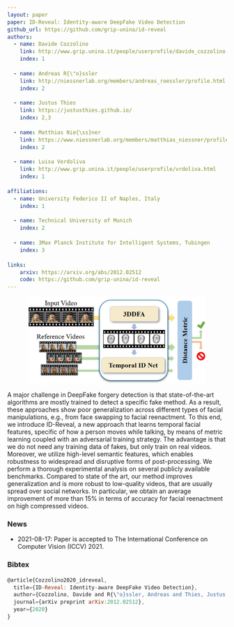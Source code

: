 ```yaml
---
layout: paper
paper: ID-Reveal: Identity-aware DeepFake Video Detection
github_url: https://github.com/grip-unina/id-reveal
authors:  
  - name: Davide Cozzolino
    link: http://www.grip.unina.it/people/userprofile/davide_cozzolino.html
    index: 1

  - name: Andreas R{\"o}ssler
    link: http://niessnerlab.org/members/andreas_roessler/profile.html
    index: 2

  - name: Justus Thies
    link: https://justusthies.github.io/
    index: 2,3

  - name: Matthias Nie{\ss}ner
    link: https://www.niessnerlab.org/members/matthias_niessner/profile.html
    index: 2

  - name: Luisa Verdoliva
    link: http://www.grip.unina.it/people/userprofile/vrdoliva.html
    index: 1

affiliations: 
  - name: University Federico II of Naples, Italy
    index: 1

  - name: Technical University of Munich
    index: 2

  - name: 3Max Planck Institute for Intelligent Systems, Tubingen
    index: 3
    
links:
    arxiv: https://arxiv.org/abs/2012.02512
    code: https://github.com/grip-unina/id-reveal
---
```


<center><img src="./header.jpg" alt="header" height="200" /></center>

A major challenge in DeepFake forgery detection is that state-of-the-art algorithms are mostly trained to detect a specific fake method. As a result, these approaches show poor generalization across different types of facial manipulations, e.g., from face swapping to facial reenactment. To this end, we introduce ID-Reveal, a new approach that learns temporal facial features, specific of how a person moves while talking, by means of metric learning coupled with an adversarial training strategy. The advantage is that we do not need any training data of fakes, but only train on real videos. Moreover, we utilize high-level semantic features, which enables robustness to widespread and disruptive forms of post-processing. We perform a thorough experimental analysis on several publicly available benchmarks. Compared to state of the art, our method improves generalization and is more robust to low-quality videos, that are usually spread over social networks. In particular, we obtain an average improvement of more than 15% in terms of accuracy for facial reenactment on high compressed videos.

### News

*   2021-08-17: Paper is accepted to The International Conference on Computer Vision (ICCV) 2021.

### Bibtex

```javascript
@article{Cozzolino2020_idreveal,
  title={ID-Reveal: Identity-aware DeepFake Video Detection},
  author={Cozzolino, Davide and R{\"o}ssler, Andreas and Thies, Justus and Nie{\ss}ner, Matthias and Verdoliva, Luisa},
  journal={arXiv preprint arXiv:2012.02512},
  year={2020}
}
```

